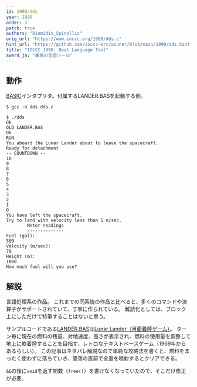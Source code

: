 ```yaml
---
id: 1990/dds
year: 1990
order: 3
patch: true
authors: "Diomidis_Spinellis"
orig_url: "https://www.ioccc.org/1990/dds.c"
hint_url: "https://github.com/ioccc-src/winner/blob/main/1990/dds.hint"
title: "IOCCC 1990: Best Language Tool"
award_ja: "最高の言語ツール"
---
```


## 動作

[BASIC](https://ja.wikipedia.org/wiki/BASIC)インタプリタ。付属するLANDER.BASを起動する例。

```
$ gcc -o dds dds.c

$ ./dds
Ok
OLD LANDER.BAS
Ok
RUN
You aboard the Lunar Lander about to leave the spacecraft.
Ready for detachment
-- COUNTDOWN --
10
9
8
7
6
5
4
3
2
1
0
You have left the spacecraft.
Try to land with velocity less than 5 m/sec.
        Meter readings
        --------------
Fuel (gal):
500
Velocity (m/sec):
70
Height (m):
1000
How much fuel will you use?
```

## 解説

言語処理系の作品。
これまでの同系統の作品と比べると、多くのコマンドや演算子がサポートされていて、丁寧に作られている。
難読化としては、ブロック上にしただけで特筆することはないと思う。

サンプルコードである[LANDER.BAS](https://github.com/ioccc-src/winner/blob/main/1990/LANDER.BAS)は[Lunar Lander（月面着陸ゲーム）](https://en.wikipedia.org/wiki/Lunar_Lander_%28video_game_genre%29)。
ターン毎に現在の燃料の残量、対地速度、高さが表示され、燃料の使用量を調整して地上に軟着陸することを目指す、レトロなテキストベースゲーム（1969年からあるらしい）。
この記事はネタバレ解説なので単純な攻略法を書くと、燃料をまったく使わずに落ちていき、墜落の直前で全量を噴射するとクリアできる。

`&&`の後に`void`を返す関数（`free()`）を書けなくなっていたので、そこだけ修正が必要。
